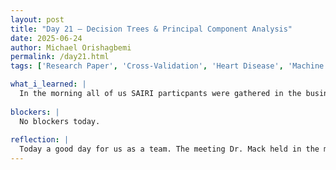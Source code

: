 ```yaml
---
layout: post
title: "Day 21 – Decision Trees & Principal Component Analysis"
date: 2025-06-24
author: Michael Orishagbemi
permalink: /day21.html
tags: ['Research Paper', 'Cross-Validation', 'Heart Disease', 'Machine Learning']

what_i_learned: |
  In the morning all of us SAIRI particpants were gathered in the business building to have a meeting with our program leader Dr. Mack. She basically asked questions and reminded us about the procedures to do see if our check has processed and to fill out the required form in case we won't be at work on certain day. She also gave us a brief rundown on the presentation heading into Friday and what exactly we're expected to present, she notably talked about a Demo video that is basically a demonstration of the work we've done so far on our project, which is a bit hard our for group since our project isn't really tangible the same way a website or an app is and we had to come together with our mentors to figure out what will use as our demo video. In the afternoon me and the rest of my team did our literature review on our assigned research papers. The paper I was assigned was titled 'Comparative analysis of heart disease prediction using logistic regression, SVM, KNN and random forest with cross-validation for improved accuracy' as you could guess from the title. the accuracy aforementioned machine learning methods were compared on a heart disease dataset to determine which model is best fit for heart disease prediction.
  
blockers: |
  No blockers today.
  
reflection: |
  Today a good day for us as a team. The meeting Dr. Mack held in the morning was helpful in getting ready for our presentation, I'm really grateful that the time was cut down from 20 to 15 minutes since I wasn't too confident that we could make a presentation that long. The meeting also lead to a meeting with our mentors where they assured us that we actually have been working on our project the whole time because I was also under the assumption that the videos were just tutorials and we've really started work on the project yet. While trying to parse the desired information is tiring, I enjoyed our research paper review as it feels somewhat similar to what we're doing just with more of a focus on cross-validation than math equations. Also shout-out to Dr. Mack for giving us more time for our lunch break and Mr. Ron for buying us smoothies. That was cool.
---
```

